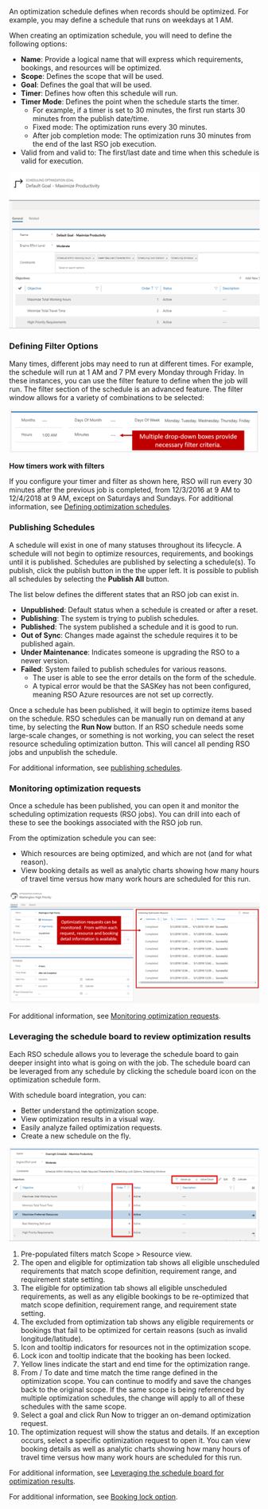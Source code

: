 An optimization schedule defines when records should be optimized.   For example, you may define a schedule that runs on weekdays at 1 AM.

When creating an optimization schedule, you will need to define the following options:
- **Name**: Provide a logical name that will express which requirements, bookings, and resources will be optimized.  
- **Scope**: Defines the scope that will be used.
- **Goal**: Defines the goal that will be used.  
- **Timer**: Defines how often this schedule will run.
- **Timer Mode**: Defines the point when the schedule starts the timer.
    - For example, if a timer is set to 30 minutes, the first run starts 30 minutes from the publish date/time. 
    - Fixed mode: The optimization runs every 30 minutes. 
    - After job completion mode: The optimization runs 30 minutes from the end of the last RSO job execution. 
- Valid from and valid to: The first/last date and time when this schedule is valid for execution.

![scheduling optimization goal](../media/rso-unit-5-1.png)

### Defining Filter Options
Many times, different jobs may need to run at different times.  For example, the schedule will run at 1 AM and 7 PM every Monday through Friday. In these instances, you can use the filter feature to define when the job will run. The filter section of the schedule is an advanced feature. The filter window allows for a variety of combinations to be selected:

![Defining Filter Options](../media/rso-unit-5-2.png)

**How timers work with filters**

If you configure your timer and filter as shown here, RSO will run every 30 minutes after the previous job is completed, from 12/3/2016 at 9 AM to 12/4/2018 at 9 AM, except on Saturdays and Sundays.
For additional information, see [Defining optimization schedules](https://docs.microsoft.com/dynamics365/customer-engagement/field-service/rso-configuration#create-an-optimization-schedule).

### Publishing Schedules
A schedule will exist in one of many statuses throughout its lifecycle.  A schedule will not begin to optimize resources, requirements, and bookings until it is published. Schedules are published by selecting a schedule(s). To publish, click the publish button in the the upper left.  It is possible to publish all schedules by selecting the **Publish All** button.

The list below defines the different states that an RSO job can exist in.  
- **Unpublished**: Default status when a schedule is created or after a reset.
- **Publishing**: The system is trying to publish schedules.
- **Published**: The system published a schedule and it is good to run.
- **Out of Sync**: Changes made against the schedule requires it to be published again.
- **Under Maintenance**: Indicates someone is upgrading the RSO to a newer version.
- **Failed**: System failed to publish schedules for various reasons.
    - The user is able to see the error details on the form of the schedule.
    - A typical error would be that the SASKey has not been configured, meaning RSO Azure resources are not set up correctly.

Once a schedule has been published, it will begin to optimize items based on the schedule.  RSO schedules can be manually run on demand at any time, by selecting the **Run Now** button.   If an RSO schedule needs some large-scale changes, or something is not working, you can select the reset resource scheduling optimization button.  This will cancel all pending RSO jobs and unpublish the schedule.

For additional information, see [publishing schedules](https://docs.microsoft.com/dynamics365/customer-engagement/field-service/rso-schedule-optimization#publishing-schedules).

### Monitoring optimization requests
Once a schedule has been published, you can open it and monitor the scheduling optimization requests (RSO jobs).  You can drill into each of these to see the bookings associated with the RSO job run.   

From the optimization schedule you can see:
- Which resources are being optimized, and which are not (and for what reason).
- View booking details as well as analytic charts showing how many hours of travel time versus how many work hours are scheduled for this run.

![optimization requests](../media/rso-unit-5-3.png)

For additional information, see [Monitoring optimization requests](https://docs.microsoft.com/dynamics365/customer-engagement/field-service/rso-schedule-optimization#monitoring-optimization-requests).

### Leveraging the schedule board to review optimization results

Each RSO schedule allows you to leverage the schedule board to gain deeper insight into what is going on with the job. The schedule board can be leveraged from any schedule by clicking the schedule board icon on the optimization schedule form.  

With schedule board integration, you can:

- Better understand the optimization scope.
- View optimization results in a visual way.
- Easily analyze failed optimization requests.
- Create a new schedule on the fly.

![optimization results](../media/rso-unit-5-4.png)

1. Pre-populated filters match Scope > Resource view.
2. The open and eligible for optimization tab shows all eligible unscheduled requirements that match scope definition, requirement range, and requirement state setting.
3.	The eligible for optimization tab shows all eligible unscheduled requirements, as well as any eligible bookings to be re-optimized that match scope definition, requirement range, and requirement state setting.
4.	The excluded from optimization tab shows any eligible requirements or bookings that fail to be optimized for certain reasons (such as invalid longitude/latitude).
5.	Icon and tooltip indicators for resources not in the optimization scope.
6.	Lock icon and tooltip indicate that the booking has been locked.
7.	Yellow lines indicate the start and end time for the optimization range.
8.	From / To date and time match the time range defined in the optimization scope. You can continue to modify and save the changes back to the original scope. If the same scope is being referenced by multiple optimization schedules, the change will apply to all of these schedules with the same scope.
9.	Select a goal and click Run Now to trigger an on-demand optimization request.
10.	The optimization request will show the status and details. If an exception occurs, select a specific optimization request to open it. You can view booking details as well as analytic charts showing how many hours of travel time versus how many work hours are scheduled for this run.

For additional information, see [Leveraging the schedule board for optimization results](https://docs.microsoft.com/dynamics365/customer-engagement/field-service/rso-schedule-optimization#leveraging-the-schedule-board-to-review-optimization-results). 

For additional information, see [Booking lock option](https://docs.microsoft.com/dynamics365/customer-engagement/field-service/rso-schedule-optimization#understanding-the-booking-lock-option).
